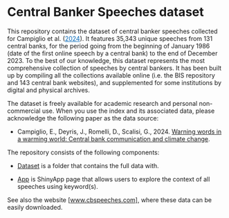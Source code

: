 # Central Banker Speeches dataset

This repository contains the dataset of central banker speeches collected for Campiglio et al. (<a style="color:#0569b9;" href="" target="_blank" rel="noopener">2024</a>). It features 35,343 unique speeches from 131 central banks, for the period going from the beginning of January 1986 (date of the first online speech by a central bank) to the end of December 2023.
To the best of our knowledge, this dataset represents the most comprehensive collection of speeches by central bankers. It has been built up by compiling all the collections available online (i.e. the BIS repository and 143 central bank websites), and supplemented for some institutions by digital and physical archives. 

The dataset is freely available for academic research and personal non-commercial use.
When you use the index and its associated data, please acknowledge the following paper as the data source:
- Campiglio, E., Deyris, J., Romelli, D., Scalisi, G., 2024. [Warning words in a warming world: Central bank communication and climate change]().


The repository consists of the following components:

- [Dataset](https://github.com/DRomelli/cbspeeches/tree/main/dataset) is a folder that contains the full data with.
  
- [App](https://github.com/centralbankspeeches/app) is ShinyApp page that allows users to explore the context of all speeches using keyword(s). 

See also the website [www.cbspeeches.com], where these data can be easily downloaded. 
